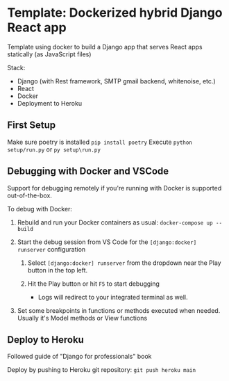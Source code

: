 # Template: Dockerized hybrid Django React app 
Template using docker to build a Django app that serves React apps statically (as JavaScript files)

Stack:
  - Django (with Rest framework, SMTP gmail backend, whitenoise, etc.)
  - React
  - Docker
  - Deployment to Heroku

## First Setup

Make sure poetry is installed `pip install poetry`
Execute `python setup/run.py` 
or `py setup\run.py` 

## Debugging with Docker and VSCode

Support for debugging remotely if you're running with Docker is supported out-of-the-box.

To debug with Docker:

1. Rebuild and run your Docker containers as usual: `docker-compose up --build`

3. Start the debug session from VS Code for the `[django:docker] runserver` configuration

   1. Select `[django:docker] runserver` from the dropdown near the Play button in the top left.

   3. Hit the Play button or hit `F5` to start debugging

      - Logs will redirect to your integrated terminal as well.

4. Set some breakpoints in functions or methods executed when needed. Usually it's Model methods or View functions

## Deploy to Heroku
Followed guide of "Django for professionals" book

Deploy by pushing to Heroku git repository:
```git push heroku main```